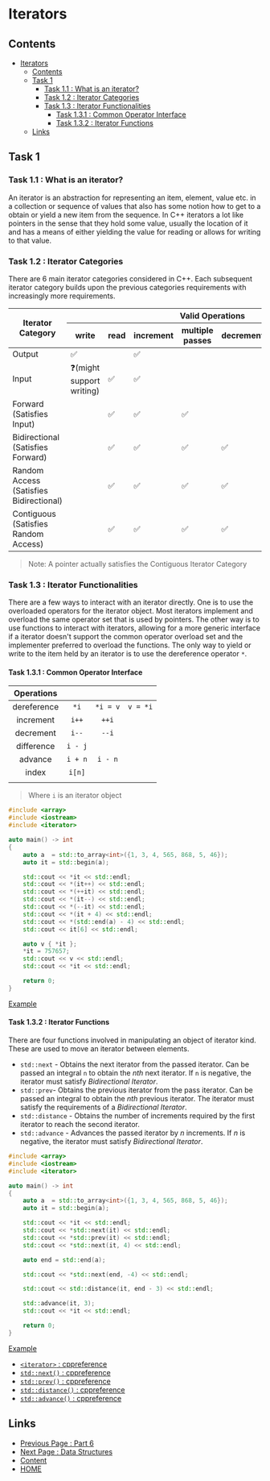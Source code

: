 # Iterators

## Contents

- [Iterators](#iterators)
  - [Contents](#contents)
  - [Task 1](#task-1)
    - [Task 1.1 : What is an iterator?](#task-11--what-is-an-iterator)
    - [Task 1.2 : Iterator Categories](#task-12--iterator-categories)
    - [Task 1.3 : Iterator Functionalities](#task-13--iterator-functionalities)
      - [Task 1.3.1 : Common Operator Interface](#task-131--common-operator-interface)
      - [Task 1.3.2 : Iterator Functions](#task-132--iterator-functions)
  - [Links](#links)

## Task 1

### Task 1.1 : What is an iterator?

An iterator is an abstraction for representing an item, element, value etc. in a collection or sequence of values that also has some notion how to get to a obtain or yield a new item from the sequence. In C++ iterators a lot like pointers in the sense that they hold some value, usually the location of it and has a means of either yielding the value for reading or allows for writing to that value.

### Task 1.2 : Iterator Categories

There are 6 main iterator categories considered in C++. Each subsequent iterator category builds upon the previous categories requirements with increasingly more requirements.

<table>
<thead>
  <tr>
    <th rowspan="2">Iterator Category</th>
    <th colspan="7">Valid Operations</th>
  </tr>
  <tr>
    <th>write</th>
    <th>read</th>
    <th>increment</th>
    <th>multiple passes</th>
    <th>decrement</th>
    <th>random access</th>
    <th>contiguous storage</th>
  </tr>
</thead>
<tbody>
  <tr>
    <td>Output</td>
    <td>✅</td>
    <td></td>
    <td>✅</td>
    <td></td>
    <td></td>
    <td></td>
    <td></td>
  </tr>
  <tr>
    <td>Input</td>
    <td>❓(might support writing)</td>
    <td>✅</td>
    <td>✅</td>
    <td></td>
    <td></td>
    <td></td>
    <td></td>
  </tr>
  <tr>
    <td>Forward<br>(Satisfies Input)</td>
    <td></td>
    <td>✅</td>
    <td>✅</td>
    <td>✅</td>
    <td></td>
    <td></td>
    <td></td>
  </tr>
  <tr>
    <td>Bidirectional<br>(Satisfies Forward)</td>
    <td></td>
    <td>✅</td>
    <td>✅</td>
    <td>✅</td>
    <td>✅</td>
    <td></td>
    <td></td>
  </tr>
  <tr>
    <td>Random Access<br>(Satisfies Bidirectional)</td>
    <td></td>
    <td>✅</td>
    <td>✅</td>
    <td>✅</td>
    <td>✅</td>
    <td>✅</td>
    <td></td>
  </tr>
  <tr>
    <td>Contiguous<br>(Satisfies Random Access)</td>
    <td></td>
    <td>✅</td>
    <td>✅</td>
    <td>✅</td>
    <td>✅</td>
    <td>✅</td>
    <td>✅</td>
  </tr>
</tbody>
</table>

> Note: A pointer actually satisfies the Contiguous Iterator Category

### Task 1.3 : Iterator Functionalities

There are a few ways to interact with an iterator directly. One is to use the overloaded operators for the iterator object. Most iterators implement and overload the same operator set that is used by pointers. The other way is to use functions to interact with iterators, allowing for a more generic interface if a iterator doesn't support the common operator overload set and the implementer preferred to overload the functions. The only way to yield or write to the item held by an iterator is to use the dereference operator `*`.

#### Task 1.3.1 : Common Operator Interface

|  Operations |         |          |          |
|:-----------:|:-------:|:--------:|:--------:|
| dereference |   `*i`  | `*i = v` | `v = *i` |
|  increment  |  `i++`  |   `++i`  |          |
|  decrement  |  `i--`  |   `--i`  |          |
|  difference | `i - j` |          |          |
|   advance   | `i + n` |  `i - n` |          |
|    index    |  `i[n]` |          |          |
|             |         |          |          |

> Where `i` is an iterator object

```cxx
#include <array>
#include <iostream>
#include <iterator>

auto main() -> int
{
    auto a  = std::to_array<int>({1, 3, 4, 565, 868, 5, 46});
    auto it = std::begin(a);

    std::cout << *it << std::endl;
    std::cout << *(it++) << std::endl;
    std::cout << *(++it) << std::endl;
    std::cout << *(it--) << std::endl;
    std::cout << *(--it) << std::endl;
    std::cout << *(it + 4) << std::endl;
    std::cout << *(std::end(a) - 4) << std::endl;
    std::cout << it[6] << std::endl;

    auto v { *it };
    *it = 757657;
    std::cout << v << std::endl;
    std::cout << *it << std::endl;

    return 0;
}
```

[Example](https://www.godbolt.org/z/jeGjnrWvn)

#### Task 1.3.2 : Iterator Functions

There are four functions involved in manipulating an object of iterator kind. These are used to move an iterator between elements.

- `std::next` - Obtains the next iterator from the passed iterator. Can be passed an integral `n` to obtain the _nth_ next iterator. If `n` is negative, the iterator must satisfy _Bidirectional Iterator_.
- `std::prev`- Obtains the previous iterator from the pass iterator. Can be passed an integral to obtain the _nth_ previous iterator. The iterator must satisfy the requirements of a _Bidirectional Iterator_.
- `std::distance` - Obtains the number of increments required by the first iterator to reach the second iterator.
- `std::advance` - Advances the passed iterator by _n_ increments. If _n_ is negative, the iterator must satisfy _Bidirectional Iterator_.

```cxx
#include <array>
#include <iostream>
#include <iterator>

auto main() -> int
{
    auto a  = std::to_array<int>({1, 3, 4, 565, 868, 5, 46});
    auto it = std::begin(a);

    std::cout << *it << std::endl;
    std::cout << *std::next(it) << std::endl;
    std::cout << *std::prev(it) << std::endl;
    std::cout << *std::next(it, 4) << std::endl;

    auto end = std::end(a);

    std::cout << *std::next(end, -4) << std::endl;

    std::cout << std::distance(it, end - 3) << std::endl;

    std::advance(it, 3);
    std::cout << *it << std::endl;

    return 0;
}
```

[Example](https://www.godbolt.org/z/P17PEnsaE)

- [`<iterator>` : cppreference](https://en.cppreference.com/w/cpp/header/iterator)
- [`std::next()` : cppreference](https://en.cppreference.com/w/cpp/iterator/next)
- [`std::prev()` : cppreference](https://en.cppreference.com/w/cpp/iterator/prev)
- [`std::distance()` : cppreference](https://en.cppreference.com/w/cpp/iterator/distance)
- [`std::advance()` : cppreference](https://en.cppreference.com/w/cpp/iterator/advance)

## Links

- [Previous Page : Part 6](/content/part6/README.md)
- [Next Page : Data Structures](/content/part6/tasks/data-structures.md)
- [Content](/content/README.md)
- [HOME](/README.md)
